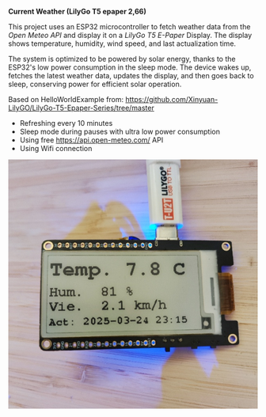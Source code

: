 **Current Weather (LilyGo T5 epaper 2,66)**

This project uses an ESP32 microcontroller to fetch weather data from the *Open Meteo API* and display it on a *LilyGo T5 E-Paper* Display. The display shows temperature, humidity, wind speed, and last actualization time.

The system is optimized to be powered by solar energy, thanks to the ESP32's low power consumption in the sleep mode. The device wakes up, fetches the latest weather data, updates the display, and then goes back to sleep, conserving power for efficient solar operation.

Based on HelloWorldExample from:
https://github.com/Xinyuan-LilyGO/LilyGo-T5-Epaper-Series/tree/master

- Refreshing every 10 minutes
- Sleep mode during pauses with ultra low power consumption
- Using free https://api.open-meteo.com/ API
- Using Wifi connection

![image](https://github.com/romanbialek/lilygo_epaper_weather/blob/main/lilygo_weather.jpg?raw=true)


